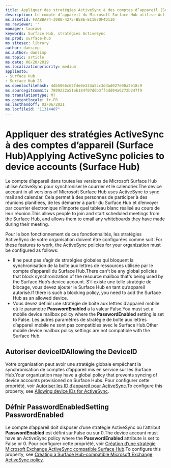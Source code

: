 ```yaml
---
title: Appliquer des stratégies ActiveSync à des comptes d’appareil (Surface Hub)
description: Le compte d’appareil du Microsoft Surface Hub utilise ActiveSync pour synchroniser la messagerie et le calendrier. Cela permet à des personnes de participer à des réunions planifiées, de les démarrer à partir du Surface Hub et d’envoyer par courrier électronique n’importe quel tableau blanc réalisé au cours de leur réunion.
ms.assetid: FAABBA74-3088-4275-B58E-EC1070F4D110
ms.reviewer: ''
manager: laurawi
keywords: Surface Hub, stratégies ActiveSync
ms.prod: surface-hub
ms.sitesec: library
author: dansimp
ms.author: dansimp
ms.topic: article
ms.date: 06/20/2019
ms.localizationpriority: medium
appliesto:
- Surface Hub
- Surface Hub 2S
ms.openlocfilehash: 4db5066c62f4e0e324a5cc3ddad027e00a2e18c9
ms.sourcegitcommit: 7809222a51eb184f07d6b3ffbdd04a6272b247f9
ms.translationtype: MT
ms.contentlocale: fr-FR
ms.lasthandoff: 02/06/2021
ms.locfileid: "11314407"
---
```

# <span data-ttu-id="c2926-105">Appliquer des stratégies ActiveSync à des comptes d’appareil (Surface Hub)</span><span class="sxs-lookup"><span data-stu-id="c2926-105">Applying ActiveSync policies to device accounts (Surface Hub)</span></span>


<span data-ttu-id="c2926-106">Le compte d’appareil dans toutes les versions de Microsoft Surface Hub utilise ActiveSync pour synchroniser le courrier et le calendrier.</span><span class="sxs-lookup"><span data-stu-id="c2926-106">The device account in all versions of Microsoft Surface Hub uses ActiveSync to sync mail and calendar.</span></span> <span data-ttu-id="c2926-107">Cela permet à des personnes de participer à des réunions planifiées, de les démarrer à partir du Surface Hub et d’envoyer par courrier électronique n’importe quel tableau blanc réalisé au cours de leur réunion.</span><span class="sxs-lookup"><span data-stu-id="c2926-107">This allows people to join and start scheduled meetings from the Surface Hub, and allows them to email any whiteboards they have made during their meeting.</span></span>

<span data-ttu-id="c2926-108">Pour le bon fonctionnement de ces fonctionnalités, les stratégies ActiveSync de votre organisation doivent être configurées comme suit :</span><span class="sxs-lookup"><span data-stu-id="c2926-108">For these features to work, the ActiveSync policies for your organization must be configured as follows:</span></span>

-   <span data-ttu-id="c2926-109">Il ne peut pas s’agir de stratégies globales qui bloquent la synchronisation de la boîte aux lettres de ressources utilisée par le compte d’appareil du Surface Hub.</span><span class="sxs-lookup"><span data-stu-id="c2926-109">There can't be any global policies that block synchronization of the resource mailbox that's being used by the Surface Hub’s device account.</span></span> <span data-ttu-id="c2926-110">S’il existe une telle stratégie de blocage, vous devez ajouter le Surface Hub en tant qu’appareil autorisé.</span><span class="sxs-lookup"><span data-stu-id="c2926-110">If there is such a blocking policy, you need to add the Surface Hub as an allowed device.</span></span>
-   <span data-ttu-id="c2926-111">Vous devez définir une stratégie de boîte aux lettres d’appareil mobile où le paramètre **PasswordEnabled** a la valeur False.</span><span class="sxs-lookup"><span data-stu-id="c2926-111">You must set a mobile device mailbox policy where the **PasswordEnabled** setting is set to False.</span></span> <span data-ttu-id="c2926-112">Les autres paramètres de stratégie de boîte aux lettres d’appareil mobile ne sont pas compatibles avec le Surface Hub.</span><span class="sxs-lookup"><span data-stu-id="c2926-112">Other mobile device mailbox policy settings are not compatible with the Surface Hub.</span></span>

## <span data-ttu-id="c2926-113">Autoriser deviceID</span><span class="sxs-lookup"><span data-stu-id="c2926-113">Allowing the DeviceID</span></span>

<span data-ttu-id="c2926-114">Votre organisation peut avoir une stratégie globale empêchant la synchronisation de comptes d’appareil mis en service sur les Surface Hub.</span><span class="sxs-lookup"><span data-stu-id="c2926-114">Your organization may have a global policy that prevents syncing of device accounts provisioned on Surface Hubs.</span></span> <span data-ttu-id="c2926-115">Pour configurer cette propriété, voir [Autoriser les ID d’appareil pour ActiveSync](appendix-a-powershell-scripts-for-surface-hub.md#allowing-device-ids-for-activesync).</span><span class="sxs-lookup"><span data-stu-id="c2926-115">To configure this property, see [Allowing device IDs for ActiveSync](appendix-a-powershell-scripts-for-surface-hub.md#allowing-device-ids-for-activesync).</span></span>

## <span data-ttu-id="c2926-116">Défnir PasswordEnabled</span><span class="sxs-lookup"><span data-stu-id="c2926-116">Setting PasswordEnabled</span></span>

<span data-ttu-id="c2926-117">Le compte d’appareil doit disposer d’une stratégie ActiveSync où l’attribut **PasswordEnabled** est défini sur False ou sur 0.</span><span class="sxs-lookup"><span data-stu-id="c2926-117">The device account must have an ActiveSync policy where the **PasswordEnabled** attribute is set to False or 0.</span></span> <span data-ttu-id="c2926-118">Pour configurer cette propriété, voir [Création d’une stratégie Microsoft Exchange ActiveSync compatible Surface Hub](appendix-a-powershell-scripts-for-surface-hub.md#create-compatible-as-policy).</span><span class="sxs-lookup"><span data-stu-id="c2926-118">To configure this property, see [Creating a Surface Hub-compatible Microsoft Exchange ActiveSync policy](appendix-a-powershell-scripts-for-surface-hub.md#create-compatible-as-policy).</span></span>

 

 





